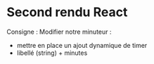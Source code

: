 # Second rendu React

Consigne :
Modifier notre minuteur :
- mettre en place un ajout dynamique de timer
- libellé (string) + minutes